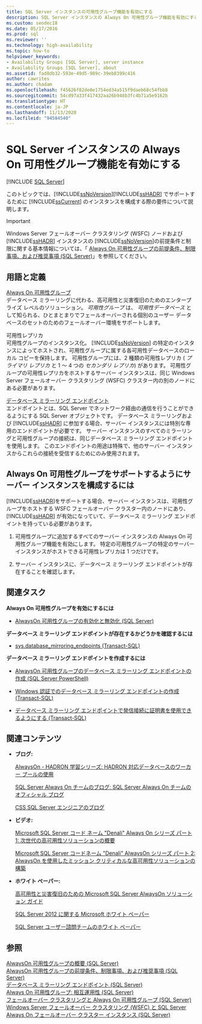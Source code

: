 ```yaml
---
title: SQL Server インスタンスの可用性グループ機能を有効にする
description: SQL Server インスタンスの Always On 可用性グループ機能を有効にする方法について説明します。
ms.custom: seodec18
ms.date: 05/17/2016
ms.prod: sql
ms.reviewer: ''
ms.technology: high-availability
ms.topic: how-to
helpviewer_keywords:
- Availability Groups [SQL Server], server instance
- Availability Groups [SQL Server], about
ms.assetid: fad8db32-593e-49d5-989c-39eb8399c416
author: cawrites
ms.author: chadam
ms.openlocfilehash: f45626f82de0e1754ed34a515f9daeb68c54fbb8
ms.sourcegitcommit: 54cd97a33f417432aa26b948b3fc4b71a5e9162b
ms.translationtype: HT
ms.contentlocale: ja-JP
ms.lasthandoff: 11/13/2020
ms.locfileid: "94584540"
---
```

# <a name="enable-the-always-on-availability-group-feature-for-a-sql-server-instance"></a>SQL Server インスタンスの Always On 可用性グループ機能を有効にする
[!INCLUDE [SQL Server](../../../includes/applies-to-version/sqlserver.md)]

  このトピックでは、[!INCLUDE[ssNoVersion](../../../includes/ssnoversion-md.md)][!INCLUDE[ssHADR](../../../includes/sshadr-md.md)] でサポートするために [!INCLUDE[ssCurrent](../../../includes/sscurrent-md.md)] のインスタンスを構成する際の要件について説明します。  
  
> [!IMPORTANT]  
>  Windows Server フェールオーバー クラスタリング (WSFC) ノードおよび [!INCLUDE[ssHADR](../../../includes/sshadr-md.md)] インスタンスの [!INCLUDE[ssNoVersion](../../../includes/ssnoversion-md.md)]の前提条件と制限に関する基本情報については、「 [Always On 可用性グループの前提条件、制限事項、および推奨事項 &#40;SQL Server&#41;](../../../database-engine/availability-groups/windows/prereqs-restrictions-recommendations-always-on-availability.md)」を参照してください。  
   
##  <a name="terms-and-definitions"></a><a name="TermsAndDefinitions"></a> 用語と定義  
 [Always On 可用性グループ](../../../database-engine/availability-groups/windows/always-on-availability-groups-sql-server.md)  
 データベース ミラーリングに代わる、高可用性と災害復旧のためのエンタープライズ レベルのソリューション。 *可用性グループ* は、 *可用性データベース* として知られる、ひとまとまりでフェールオーバーされる個別のユーザー データベースのセットのためのフェールオーバー環境をサポートします。  
  
 可用性レプリカ  
 可用性グループのインスタンス化。 [!INCLUDE[ssNoVersion](../../../includes/ssnoversion-md.md)] の特定のインスタンスによってホストされ、可用性グループに属する各可用性データベースのローカル コピーを保持します。 可用性グループには、2 種類の可用性レプリカ ( *プライマリ レプリカ* と 1 ～ 4 つの *セカンダリ レプリカ*) があります。 可用性グループの可用性レプリカをホストするサーバー インスタンスは、同じ Windows Server フェールオーバー クラスタリング (WSFC) クラスター内の別のノードにある必要があります。  
  
 [データベース ミラーリング エンドポイント](../../../database-engine/database-mirroring/the-database-mirroring-endpoint-sql-server.md)  
 エンドポイントとは、SQL Server でネットワーク経由の通信を行うことができるようにする SQL Server オブジェクトです。 データベース ミラーリングおよび [!INCLUDE[ssHADR](../../../includes/sshadr-md.md)] に参加する場合、サーバー インスタンスには特別な専用のエンドポイントが必要です。 サーバー インスタンスのすべてのミラーリングと可用性グループの接続は、同じデータベース ミラーリング エンドポイントを使用します。 このエンドポイントの用途は特殊で、他のサーバー インスタンスからこれらの接続を受信するためにのみ使用されます。  
  
##  <a name="to-configure-a-server-instance-to-support-always-on-availability-groups"></a><a name="ConfigSI"></a> Always On 可用性グループをサポートするようにサーバー インスタンスを構成するには  
 [!INCLUDE[ssHADR](../../../includes/sshadr-md.md)]をサポートする場合、サーバー インスタンスは、可用性グループをホストする WSFC フェールオーバー クラスター内のノードにあり、 [!INCLUDE[ssHADR](../../../includes/sshadr-md.md)] が有効になっていて、データベース ミラーリング エンドポイントを持っている必要があります。  
  
1.  可用性グループに追加するすべてのサーバー インスタンスの Always On 可用性グループ機能を有効にします。 特定の可用性グループの特定のサーバー インスタンスがホストできる可用性レプリカは 1 つだけです。  
  
2.  サーバー インスタンスに、データベース ミラーリング エンドポイントが存在することを確認します。  
  
##  <a name="related-tasks"></a><a name="RelatedTasks"></a> 関連タスク  
 **Always On 可用性グループを有効にするには**  
  
-   [AlwaysOn 可用性グループの有効化と無効化 &#40;SQL Server&#41;](../../../database-engine/availability-groups/windows/enable-and-disable-always-on-availability-groups-sql-server.md)  
  
 **データベース ミラーリング エンドポイントが存在するかどうかを確認するには**  
  
-   [sys.database_mirroring_endpoints &#40;Transact-SQL&#41;](../../../relational-databases/system-catalog-views/sys-database-mirroring-endpoints-transact-sql.md)  
  
 **データベース ミラーリング エンドポイントを作成するには**  
  
-   [AlwaysOn 可用性グループのデータベース ミラーリング エンドポイントの作成 &#40;SQL Server PowerShell&#41;](../../../database-engine/availability-groups/windows/database-mirroring-always-on-availability-groups-powershell.md)  
  
-   [Windows 認証でのデータベース ミラーリング エンドポイントの作成 &#40;Transact-SQL&#41;](../../../database-engine/database-mirroring/create-a-database-mirroring-endpoint-for-windows-authentication-transact-sql.md)  
  
-   [データベース ミラーリング エンドポイントで発信接続に証明書を使用できるようにする &#40;Transact-SQL&#41;](../../../database-engine/database-mirroring/database-mirroring-use-certificates-for-outbound-connections.md)  
  
##  <a name="related-content"></a><a name="RelatedContent"></a> 関連コンテンツ  
  
-   **ブログ:**  
  
     [AlwaysOn - HADRON 学習シリーズ: HADRON 対応データベースのワーカー プールの使用](/archive/blogs/psssql/alwayson-hadron-learning-series-worker-pool-usage-for-hadron-enabled-databases)  
  
     [SQL Server Always On チームのブログ: SQL Server Always On チームのオフィシャル ブログ](/archive/blogs/sqlalwayson/)  
  
     [CSS SQL Server エンジニアのブログ](/archive/blogs/psssql/)  
  
-   **ビデオ:**  
  
     [Microsoft SQL Server コード ネーム "Denali" Always On シリーズ パート 1: 次世代の高可用性ソリューションの概要](https://channel9.msdn.com/Events/TechEd/NorthAmerica/2011/DBI302)  
  
     [Microsoft SQL Server コードネーム "Denali" AlwaysOn シリーズ パート 2: AlwaysOn を使用したミッション クリティカルな高可用性ソリューションの構築](https://channel9.msdn.com/Events/TechEd/NorthAmerica/2011/DBI404)  
  
-   **ホワイト ペーパー:**  
  
     [高可用性と災害復旧のための Microsoft SQL Server AlwaysOn ソリューション ガイド](/previous-versions/sql/sql-server-2012/hh781257(v=msdn.10))  
  
     [SQL Server 2012 に関する Microsoft ホワイト ペーパー](https://social.technet.microsoft.com/wiki/contents/articles/13146.white-paper-gallery-for-sql-server.aspx#[Category]SQLServer2012)  
  
     [SQL Server ユーザー諮問チームのホワイト ペーパー](https://techcommunity.microsoft.com/t5/DataCAT/bg-p/DataCAT/)  
  
## <a name="see-also"></a>参照  
 [AlwaysOn 可用性グループの概要 &#40;SQL Server&#41;](../../../database-engine/availability-groups/windows/overview-of-always-on-availability-groups-sql-server.md)   
 [AlwaysOn 可用性グループの前提条件、制限事項、および推奨事項 &#40;SQL Server&#41;](../../../database-engine/availability-groups/windows/prereqs-restrictions-recommendations-always-on-availability.md)   
 [データベース ミラーリング エンドポイント &#40;SQL Server&#41;](../../../database-engine/database-mirroring/the-database-mirroring-endpoint-sql-server.md)   
 [Always On 可用性グループ: 相互運用性 &#40;SQL Server&#41;](../../../database-engine/availability-groups/windows/always-on-availability-groups-interoperability-sql-server.md)   
 [フェールオーバー クラスタリングと Always On 可用性グループ &#40;SQL Server&#41;](../../../database-engine/availability-groups/windows/failover-clustering-and-always-on-availability-groups-sql-server.md)   
 [Windows Server フェールオーバー クラスタリング &#40;WSFC&#41; と SQL Server](../../../sql-server/failover-clusters/windows/windows-server-failover-clustering-wsfc-with-sql-server.md)   
 [Always On フェールオーバー クラスター インスタンス &#40;SQL Server&#41;](../../../sql-server/failover-clusters/windows/always-on-failover-cluster-instances-sql-server.md)  
  
